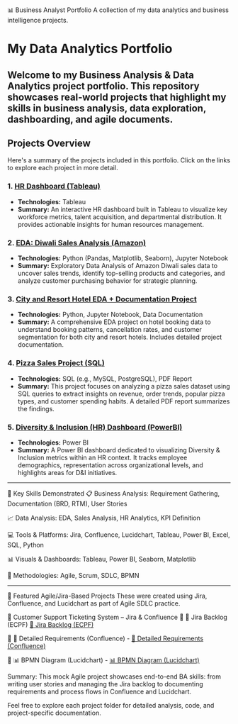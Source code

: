 📊 Business Analyst Portfolio
A collection of my data analytics and business intelligence projects.

# My Data Analytics Portfolio

Welcome to my Business Analysis & Data Analytics project portfolio.
This repository showcases real-world projects that highlight my skills in business analysis, data exploration, dashboarding, and agile documents.
---

## Projects Overview

Here's a summary of the projects included in this portfolio. Click on the links to explore each project in more detail.

### 1. [HR Dashboard (Tableau)](Hr_Dashboard_Tableau)
* **Technologies:** Tableau
* **Summary:** An interactive HR dashboard built in Tableau to visualize key workforce metrics, talent acquisition, and departmental distribution. It provides actionable insights for human resources management.


### 2. [EDA: Diwali Sales Analysis (Amazon)](EDA_Diwali_Sales_Analysis_Amazon)
* **Technologies:** Python (Pandas, Matplotlib, Seaborn), Jupyter Notebook
* **Summary:** Exploratory Data Analysis of Amazon Diwali sales data to uncover sales trends, identify top-selling products and categories, and analyze customer purchasing behavior for strategic planning.

### 3. [City and Resort Hotel EDA + Documentation Project](City_and_Resort_hotel_EDA)
* **Technologies:** Python, Jupyter Notebook, Data Documentation
* **Summary:** A comprehensive EDA project on hotel booking data to understand booking patterns, cancellation rates, and customer segmentation for both city and resort hotels. Includes detailed project documentation.

### 4. [Pizza Sales Project (SQL)](Pizza_Sales_Project_SQL)
* **Technologies:** SQL (e.g., MySQL, PostgreSQL), PDF Report
* **Summary:** This project focuses on analyzing a pizza sales dataset using SQL queries to extract insights on revenue, order trends, popular pizza types, and customer spending habits. A detailed PDF report summarizes the findings.

### 5. [Diversity & Inclusion (HR) Dashboard (PowerBI)](Diversity_Inclusion_HR_PowerBI)
* **Technologies:** Power BI
* **Summary:** A Power BI dashboard dedicated to visualizing Diversity & Inclusion metrics within an HR context. It tracks employee demographics, representation across organizational levels, and highlights areas for D&I initiatives.

---

🧠 Key Skills Demonstrated
📋 Business Analysis: Requirement Gathering, Documentation (BRD, RTM), User Stories

📈 Data Analysis: EDA, Sales Analysis, HR Analytics, KPI Definition

💻 Tools & Platforms: Jira, Confluence, Lucidchart, Tableau, Power BI, Excel, SQL, Python

📊 Visuals & Dashboards: Tableau, Power BI, Seaborn, Matplotlib

🧠 Methodologies: Agile, Scrum, SDLC, BPMN

---

🔗 Featured Agile/Jira-Based Projects
These were created using Jira, Confluence, and Lucidchart as part of Agile SDLC practice.

📁 Customer Support Ticketing System – Jira & Confluence
🔹 🔗 Jira Backlog (ECPF) [🔗 Jira Backlog (ECPF)](https://satyamp352.atlassian.net/jira/software/projects/ECPF/boards/166)

🔹 📄 Detailed Requirements (Confluence) - [📄 Detailed Requirements (Confluence)](https://satyamp352.atlassian.net/wiki/spaces/EPD/pages/917580/Detailed+Requirements+Enhanced+Product+Discovery)  

🔹 📊 BPMN Diagram (Lucidchart) - [📊 BPMN Diagram (Lucidchart)](https://lucid.app/lucidchart/27e21cea-5a81-43cf-bb0d-591f611d09b4/edit)

Summary:
This mock Agile project showcases end-to-end BA skills: from writing user stories and managing the Jira backlog to documenting requirements and process flows in Confluence and Lucidchart.






Feel free to explore each project folder for detailed analysis, code, and project-specific documentation.
